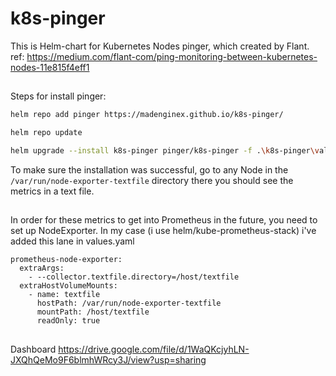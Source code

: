 # k8s-pinger
This is Helm-chart for Kubernetes Nodes pinger, which created by Flant. 
ref: https://medium.com/flant-com/ping-monitoring-between-kubernetes-nodes-11e815f4eff1
##
Steps for install pinger: 

```bash
helm repo add pinger https://madenginex.github.io/k8s-pinger/

helm repo update

helm upgrade --install k8s-pinger pinger/k8s-pinger -f .\k8s-pinger\values.yaml -n monitoring or other namespace 
```



To make sure the installation was successful, go to any Node in the `/var/run/node-exporter-textfile` directory
there you should see the metrics in a text file.


##
In order for these metrics to get into Prometheus in the future, you need to set up NodeExporter.
In my case (i use helm/kube-prometheus-stack) i've added this lane in values.yaml 

```
prometheus-node-exporter:
  extraArgs:
    - --collector.textfile.directory=/host/textfile
  extraHostVolumeMounts: 
    - name: textfile
      hostPath: /var/run/node-exporter-textfile
      mountPath: /host/textfile
      readOnly: true
```

##
Dashboard
https://drive.google.com/file/d/1WaQKcjyhLN-JXQhQeMo9F6blmhWRcy3J/view?usp=sharing
